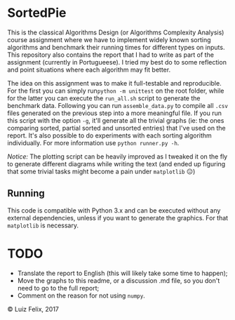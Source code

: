 # SortedPie

This is the classical Algorithms Design (or Algorithms Complexity Analysis) course assignment where we have to implement widely known sorting algorithms and benchmark their running times for different types on inputs. This repository also contains the report that I had to write as part of the assignment (currently in Portugueese). I tried my best do to some reflection and point situations where each algorithm may fit better.

The idea on this assignment was to make it full-testable and reproducible. For the first you can simply run`python -m unittest` on the root folder, while for the latter you can execute the `run_all.sh` script to generate the benchmark data. Following you can run `assemble_data.py` to compile all `.csv` files generated on the previous step into a more meaningful file. If you run this script with the option `-g`, it'll generate all the trivial graphs (ie: the ones comparing sorted, partial sorted and unsorted entries) that I've used on the report. It's also possible to do experiments with each sorting algorithm individually. For more information use `python runner.py -h`.

*Notice:* The plotting script can be heavily improved as I tweaked it on the fly to generate different diagrams while writing the text (and ended up figuring that some trivial tasks might become a pain under `matplotlib` :expressionless:)

## Running

This code is compatible with Python 3.x and can be executed without any external dependencies, unless if you want to generate the graphics. For that `matplotlib` is necessary.

# TODO
- Translate the report to English (this will likely take some time to happen);
- Move the graphs to this readme, or a discussion .md file, so you don't need to go to the full report;
- Comment on the reason for not using `numpy`.

© Luiz Felix, 2017
